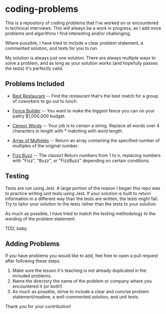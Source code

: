 # coding-problems

This is a repository of coding problems that I've worked on or encountered in technical interviews. This will always be a work in progress, as I add more problems and algorithms I find interesting and/or challenging.

Where possible, I have tried to include a clear problem statement, a commented solution, and tests for you to run. 

My solution is always just one solution. There are always multiple ways to solve a problem, and as long as your solution works (and hopefully passes the tests) it's perfectly valid.

## Problems Included

* [Best Restaurant](https://github.com/magiama9/coding-problems/tree/master/best-restaurant-enovational) -- Find the restaurant that's the best match for a group of coworkers to go out to lunch.

* [Fence Builder](https://github.com/magiama9/coding-problems/tree/master/expensive-fence) -- You want to make the biggest fence you can on your paltry $1,000,000 budget.

* [Censor Words](https://github.com/magiama9/coding-problems/tree/master/censor-words) -- Your job is to censor a string. Replace all words over 4 characters in length with * matching with word length.

* [Array of Multiples](https://github.com/magiama9/coding-problems/tree/master/array-of-multiples) -- Return an array containing the specified number of multiples of the original number.

* [Fizz Buzz](https://github.com/magiama9/coding-problems/tree/master/fizz-buzz) -- The classic! Return numbers from 1 to n, replacing numbers with "Fizz", "Buzz", or "FizzBuzz" depending on certain conditions.

## Testing

Tests are run using Jest. A large portion of the reason I began this repo was to practice writing unit tests using Jest. If your solution is built to return information in a different way than the tests are written, the tests might fail. Try to tailor your solution to the tests rather than the tests to your solution.

As much as possible, I have tried to match the testing methodology to the wording of the problem statement.

TDD, baby.

## Adding Problems

If you have problems you would like to add, feel free to open a pull request after following these steps.

1. Make sure the lesson it's teaching is not already duplicated in the included problems.
2. Name the directory the name of the problem or company where you encountered it (or both!)
3. As much as possible, strive to include a clear and concise problem statement/readme, a well-commented solution, and unit tests.

Thank you for your contribution!
